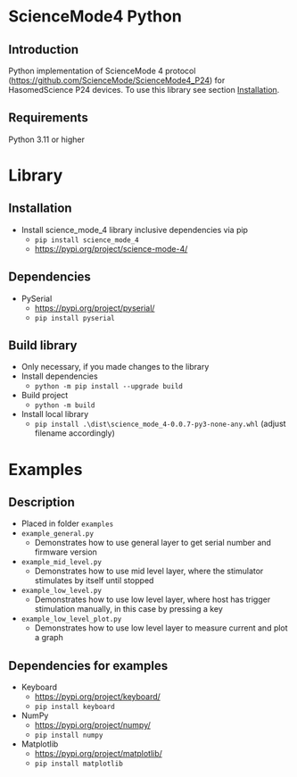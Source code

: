 # ScienceMode4 Python

## Introduction

Python implementation of ScienceMode 4 protocol (https://github.com/ScienceMode/ScienceMode4_P24) for HasomedScience P24 devices. To use this library see section [Installation](#installation).

## Requirements

Python 3.11 or higher

# Library

## Installation

- Install science_mode_4 library inclusive dependencies via pip
  - `pip install science_mode_4`
  - https://pypi.org/project/science-mode-4/

## Dependencies

- PySerial
  - https://pypi.org/project/pyserial/
  - `pip install pyserial`

## Build library
- Only necessary, if you made changes to the library
- Install dependencies
  - `python -m pip install --upgrade build`
- Build project
  - `python -m build`
- Install local library
  - `pip install .\dist\science_mode_4-0.0.7-py3-none-any.whl` (adjust filename accordingly)

# Examples

## Description
- Placed in folder `examples`
- `example_general.py`
  - Demonstrates how to use general layer to get serial number and firmware version
- `example_mid_level.py`
  - Demonstrates how to use mid level layer, where the stimulator stimulates by itself until stopped
- `example_low_level.py`
  - Demonstrates how to use low level layer, where host has trigger stimulation manually, in this case by pressing a key 
- `example_low_level_plot.py`
  - Demonstrates how to use low level layer to measure current and plot a graph

## Dependencies for examples

- Keyboard
  - https://pypi.org/project/keyboard/
  - `pip install keyboard`
- NumPy
  - https://pypi.org/project/numpy/
  - `pip install numpy`
- Matplotlib
  - https://pypi.org/project/matplotlib/
  - `pip install matplotlib`

